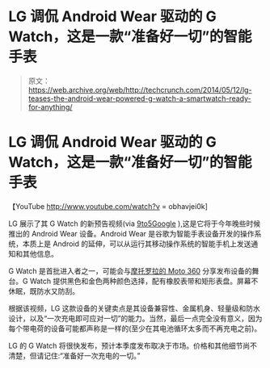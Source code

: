 # LG 调侃 Android Wear 驱动的 G Watch，这是一款“准备好一切”的智能手表

> 原文：<https://web.archive.org/web/http://techcrunch.com/2014/05/12/lg-teases-the-android-wear-powered-g-watch-a-smartwatch-ready-for-anything/>

# LG 调侃 Android Wear 驱动的 G Watch，这是一款“准备好一切”的智能手表

【YouTube http://www.youtube.com/watch?v = obhavjei0k]

LG 展示了其 G Watch 的新预告视频(via [9to5Google](https://web.archive.org/web/20230129091640/http://9to5google.com/2014/05/12/lg-posts-new-teaser-video-for-upcoming-android-wear-powered-g-watch/) ),这是它将于今年晚些时候推出的 Android Wear 设备。Android Wear 是谷歌为智能手表设备开发的操作系统，本质上是 Android 的延伸，可以从运行其移动操作系统的智能手机上发送通知和其他信息。

G Watch 是首批进入者之一，可能会与[摩托罗拉的 Moto 360](https://web.archive.org/web/20230129091640/https://techcrunch.com/2014/03/19/everything-we-know-about-the-moto-360-android-wear-smartwatch/) 分享发布设备的舞台。G Watch 提供黑色和金色两种颜色选择，配有橡胶表带和矩形表盘。屏幕不休眠，既防水又防刮。

根据该视频，LG 这款设备的关键卖点是其设备兼容性、金属机身、轻量级和防水设计，以及“一次充电即可应对一切”的能力。当然，最后一点完全没有意义，因为每个带电荷的设备可能都声称是一样的(至少在其电池循环太多而不再充电之前)。

LG 的 G Watch 将很快发布，预计本季度发布取决于市场。价格和其他细节尚不清楚，但请记住:“准备好一次充电的一切。”